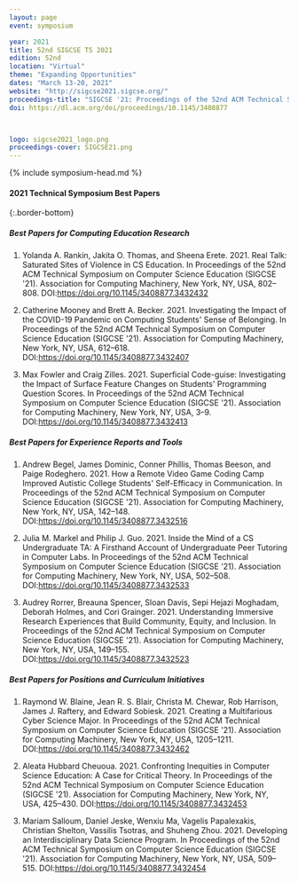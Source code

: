 ```yaml
---
layout: page
event: symposium

year: 2021
title: 52nd SIGCSE TS 2021
edition: 52nd
location: "Virtual"
theme: "Expanding Opportunities"
dates: "March 13-20, 2021"
website: "http://sigcse2021.sigcse.org/"
proceedings-title: "SIGCSE '21: Proceedings of the 52nd ACM Technical Symposium on Computer Science Education"
doi: https://dl.acm.org/doi/proceedings/10.1145/3408877



logo: sigcse2021_logo.png
proceedings-cover: SIGCSE21.png
---
```


{% include symposium-head.md %}

<!-- <img src="images/covers/{{proceedings-cover}}">&nbsp;&nbsp;<img src="images/logos/{{logo}}"> -->

#### 2021 Technical Symposium Best Papers
{:.border-bottom}

##### Best Papers for Computing Education Research

1. Yolanda A. Rankin, Jakita O. Thomas, and Sheena Erete. 2021. Real Talk: Saturated Sites of Violence in CS Education. In Proceedings of the 52nd ACM Technical Symposium on Computer Science Education (SIGCSE '21). Association for Computing Machinery, New York, NY, USA, 802–808. DOI:<https://doi.org/10.1145/3408877.3432432>

2. Catherine Mooney and Brett A. Becker. 2021. Investigating the Impact of the COVID-19 Pandemic on Computing Students' Sense of Belonging. In Proceedings of the 52nd ACM Technical Symposium on Computer Science Education (SIGCSE '21). Association for Computing Machinery, New York, NY, USA, 612–618. DOI:<https://doi.org/10.1145/3408877.3432407>

3. Max Fowler and Craig Zilles. 2021. Superficial Code-guise: Investigating the Impact of Surface Feature Changes on Students' Programming Question Scores. In Proceedings of the 52nd ACM Technical Symposium on Computer Science Education (SIGCSE '21). Association for Computing Machinery, New York, NY, USA, 3–9. DOI:<https://doi.org/10.1145/3408877.3432413>


##### Best Papers for Experience Reports and Tools

1. Andrew Begel, James Dominic, Conner Phillis, Thomas Beeson, and Paige Rodeghero. 2021. How a Remote Video Game Coding Camp Improved Autistic College Students' Self-Efficacy in Communication. In Proceedings of the 52nd ACM Technical Symposium on Computer Science Education (SIGCSE '21). Association for Computing Machinery, New York, NY, USA, 142–148. DOI:<https://doi.org/10.1145/3408877.3432516>

2. Julia M. Markel and Philip J. Guo. 2021. Inside the Mind of a CS Undergraduate TA: A Firsthand Account of Undergraduate Peer Tutoring in Computer Labs. In Proceedings of the 52nd ACM Technical Symposium on Computer Science Education (SIGCSE '21). Association for Computing Machinery, New York, NY, USA, 502–508. DOI:<https://doi.org/10.1145/3408877.3432533>

3. Audrey Rorrer, Breauna Spencer, Sloan Davis, Sepi Hejazi Moghadam, Deborah Holmes, and Cori Grainger. 2021. Understanding Immersive Research Experiences that Build Community, Equity, and Inclusion. In Proceedings of the 52nd ACM Technical Symposium on Computer Science Education (SIGCSE '21). Association for Computing Machinery, New York, NY, USA, 149–155. DOI:<https://doi.org/10.1145/3408877.3432523>

##### Best Papers for Positions and Curriculum Initiatives

1. Raymond W. Blaine, Jean R. S. Blair, Christa M. Chewar, Rob Harrison, James J. Raftery, and Edward Sobiesk. 2021. Creating a Multifarious Cyber Science Major. In Proceedings of the 52nd ACM Technical Symposium on Computer Science Education (SIGCSE '21). Association for Computing Machinery, New York, NY, USA, 1205–1211. DOI:<https://doi.org/10.1145/3408877.3432462>

2. Aleata Hubbard Cheuoua. 2021. Confronting Inequities in Computer Science Education: A Case for Critical Theory. In Proceedings of the 52nd ACM Technical Symposium on Computer Science Education (SIGCSE '21). Association for Computing Machinery, New York, NY, USA, 425–430. DOI:<https://doi.org/10.1145/3408877.3432453>

3. Mariam Salloum, Daniel Jeske, Wenxiu Ma, Vagelis Papalexakis, Christian Shelton, Vassilis Tsotras, and Shuheng Zhou. 2021. Developing an Interdisciplinary Data Science Program. In Proceedings of the 52nd ACM Technical Symposium on Computer Science Education (SIGCSE '21). Association for Computing Machinery, New York, NY, USA, 509–515. DOI:<https://doi.org/10.1145/3408877.3432454>
